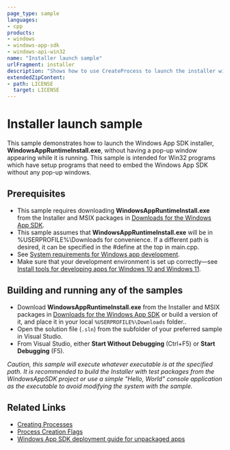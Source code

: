 ```yaml
---
page_type: sample
languages:
- cpp
products:
- windows
- windows-app-sdk
- windows-api-win32
name: "Installer launch sample"
urlFragment: installer
description: "Shows how to use CreateProcess to launch the installer without a console window."
extendedZipContent:
- path: LICENSE
  target: LICENSE
---
```

# Installer launch sample 

This sample demonstrates how to launch the Windows App SDK installer, **WindowsAppRuntimeInstall.exe**, without having a pop-up
window appearing while it is running. This sample is intended for Win32 programs which have setup
programs that need to embed the Windows App SDK without any pop-up windows.

## Prerequisites

* This sample requires downloading **WindowsAppRuntimeInstall.exe** from the Installer and MSIX packages in [Downloads for the Windows App SDK](https://docs.microsoft.com/windows/apps/windows-app-sdk/downloads).
* This sample assumes that **WindowsAppRuntimeInstall.exe** will be in %USERPROFILE%\Downloads for convenience.
If a different path is desired, it can be specified in the #define at the top in main.cpp.
* See [System requirements for Windows app development](https://docs.microsoft.com/windows/apps/windows-app-sdk/system-requirements).
* Make sure that your development environment is set up correctly&mdash;see [Install tools for developing apps for Windows 10 and Windows 11](https://docs.microsoft.com/windows/apps/windows-app-sdk/set-up-your-development-environment).

## Building and running any of the samples

* Download **WindowsAppRuntimeInstall.exe** from the Installer and MSIX packages in [Downloads for the Windows App SDK](https://docs.microsoft.com/windows/apps/windows-app-sdk/downloads) or build a version of it, and place it in your local
`%USERPROFILE%\Downloads` folder..
* Open the solution file (`.sln`) from the subfolder of your preferred sample in Visual Studio.
* From Visual Studio, either **Start Without Debugging** (Ctrl+F5) or **Start Debugging** (F5).

*Caution, this sample will execute whatever executable is at the specified path. It is recommended
to build the Installer with test packages from the WindowsAppSDK project or use a simple "Hello,
World" console application as the executable to avoid modifying the system with the sample.*

## Related Links

- [Creating Processes](https://docs.microsoft.com/windows/win32/procthread/creating-processes)
- [Process Creation Flags](https://docs.microsoft.com/windows/win32/procthread/process-creation-flags)
- [Windows App SDK deployment guide for unpackaged apps](https://docs.microsoft.com/windows/apps/windows-app-sdk/deploy-unpackaged-apps)
